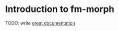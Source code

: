 # Introduction to fm-morph

TODO: write [great documentation](http://jacobian.org/writing/what-to-write/)
